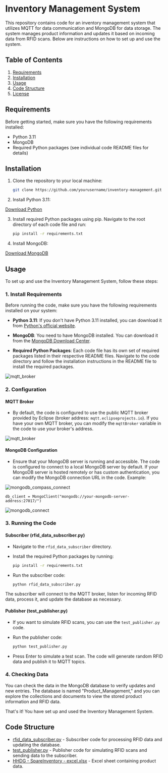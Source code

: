 # Inventory Management System

This repository contains code for an inventory management system that utilizes MQTT for data communication and MongoDB for data storage. The system manages product information and updates it based on incoming data from RFID scans. Below are instructions on how to set up and use the system.

## Table of Contents

1. [Requirements](#requirements)
2. [Installation](#installation)
3. [Usage](#usage)
4. [Code Structure](#code-structure)
5. [License](#license)

## Requirements

Before getting started, make sure you have the following requirements installed:

- Python 3.11
- MongoDB
- Required Python packages (see individual code README files for details)

## Installation

1. Clone the repository to your local machine:

   ```bash
   git clone https://github.com/yourusername/inventory-management.git
   ```

2. Install Python 3.11:

[Download Python](https://www.python.org/downloads/)

3. Install required Python packages using pip. Navigate to the root directory of each code file and run:

   ```bash
   pip install -r requirements.txt


4. Install MongoDB:

[Download MongoDB](https://www.mongodb.com/try/download/community)

## Usage

To set up and use the Inventory Management System, follow these steps:

### 1. Install Requirements

Before running the code, make sure you have the following requirements installed on your system:

- **Python 3.11**: If you don't have Python 3.11 installed, you can download it from [Python's official website](https://www.python.org/downloads/).

- **MongoDB**: You need to have MongoDB installed. You can download it from the [MongoDB Download Center](https://www.mongodb.com/try/download/community).

- **Required Python Packages**: Each code file has its own set of required packages listed in their respective README files. Navigate to the code directory and follow the installation instructions in the README file to install the required packages.

![mqtt_broker](https://github.com/last-brain-cell/MQTT_reading_and_db_ops/blob/master/Help/requirements.png)

### 2. Configuration

#### MQTT Broker

- By default, the code is configured to use the public MQTT broker provided by Eclipse (broker address: `mqtt.eclipseprojects.io`). If you have your own MQTT broker, you can modify the `mqttBroker` variable in the code to use your broker's address.

![mqtt_broker](https://github.com/last-brain-cell/MQTT_reading_and_db_ops/blob/master/Help/mqtt_broker.png)

#### MongoDB Configuration

- Ensure that your MongoDB server is running and accessible. The code is configured to connect to a local MongoDB server by default. If your MongoDB server is hosted remotely or has custom authentication, you can modify the MongoDB connection URL in the code. Example:

![mongodb_compass_connect](https://github.com/last-brain-cell/MQTT_reading_and_db_ops/blob/master/Help/mongodb_compass_connect.png)

   
    db_client = MongoClient("mongodb://your-mongodb-server-address:27017/")
   

![mongodb_connect](https://github.com/last-brain-cell/MQTT_reading_and_db_ops/blob/master/Help/mongodb_connect.png)

### 3. Running the Code

#### Subscriber (rfid_data_subscriber.py)

- Navigate to the `rfid_data_subscriber` directory.

- Install the required Python packages by running:

    ```bash
    pip install -r requirements.txt
    ```

- Run the subscriber code:

    ```bash
    python rfid_data_subscriber.py
    ```

The subscriber will connect to the MQTT broker, listen for incoming RFID data, process it, and update the database as necessary.

#### Publisher (test_publisher.py)

- If you want to simulate RFID scans, you can use the `test_publisher.py` code.

- Run the publisher code:

    ```bash
    python test_publisher.py
    ```

- Press Enter to simulate a test scan. The code will generate random RFID data and publish it to MQTT topics.

### 4. Checking Data

You can check the data in the MongoDB database to verify updates and new entries. The database is named "Product_Management," and you can explore the collections and documents to view the stored product information and RFID data.

That's it! You have set up and used the Inventory Management System.


## Code Structure

- [rfid_data_subscriber.py](./rfid_data_subscriber/README.md) - Subscriber code for processing RFID data and updating the database.
- [test_publisher.py](./test_publisher/README.md) - Publisher code for simulating RFID scans and sending data to the subscriber.
- [HHDG - SpareInventory - excel.xlsx](./HHDG%20-%20SpareInventory%20-%20excel.xlsx) - Excel sheet containing product data.


